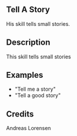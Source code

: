 ## Tell A Story
His skill tells small stories.

## Description
This skill tells small stories

## Examples
 - "Tell me a story"
 - "Tell a good story"


## Credits
Andreas Lorensen


